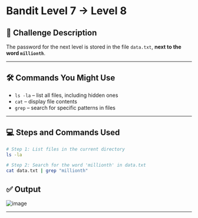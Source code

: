 # Bandit Level 7 → Level 8

## 🧩 Challenge Description

The password for the next level is stored in the file `data.txt`, **next to the word `millionth`**.

---

## 🛠 Commands You Might Use

- `ls -la` – list all files, including hidden ones
- `cat` – display file contents
- `grep` – search for specific patterns in files

---

## 💻 Steps and Commands Used

```bash
# Step 1: List files in the current directory
ls -la

# Step 2: Search for the word 'millionth' in data.txt
cat data.txt | grep "millionth"

```

## ✅ Output

![image](https://github.com/user-attachments/assets/f8945248-c15e-4f25-8d0c-fa6233671ca1)

---
